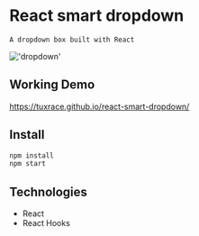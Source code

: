 # React smart dropdown
    A dropdown box built with React

!['dropdown']('./smart-dropdown.gif')

## Working Demo
https://tuxrace.github.io/react-smart-dropdown/

## Install

```bash
npm install
npm start
```

## Technologies
 - React
 - React Hooks